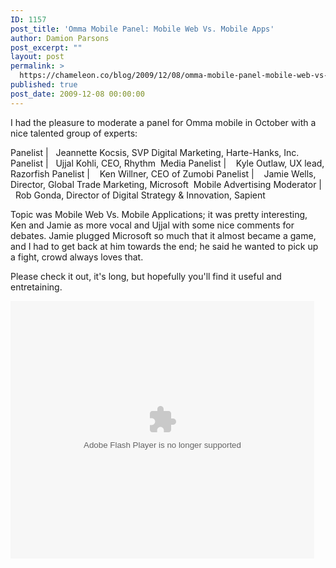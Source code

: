 ```yaml
---
ID: 1157
post_title: 'Omma Mobile Panel: Mobile Web Vs. Mobile Apps'
author: Damion Parsons
post_excerpt: ""
layout: post
permalink: >
  https://chameleon.co/blog/2009/12/08/omma-mobile-panel-mobile-web-vs-mobile-apps/
published: true
post_date: 2009-12-08 00:00:00
---
```

I had the pleasure to moderate a panel for Omma mobile in October with a nice talented group of experts:
<div id="_mcePaste" style="position: absolute; left: -10000px; top: 0px; width: 1px; height: 1px; overflow-x: hidden; overflow-y: hidden;">Panelist |   Jeannette Kocsis, SVP Digital Marketing, Harte-Hanks, Inc.  Jeannette_Kocsis@harte-hanks.com</div>
<div id="_mcePaste" style="position: absolute; left: -10000px; top: 0px; width: 1px; height: 1px; overflow-x: hidden; overflow-y: hidden;">Panelist |   Ujjal Kohli, CEO, Rhythm  Media lisa@rhythmnewmedia.com</div>
<div id="_mcePaste" style="position: absolute; left: -10000px; top: 0px; width: 1px; height: 1px; overflow-x: hidden; overflow-y: hidden;">Panelist |    Kyle Outlaw, UX lead, Razorfish kyle.outlaw@razorfish.com</div>
<div id="_mcePaste" style="position: absolute; left: -10000px; top: 0px; width: 1px; height: 1px; overflow-x: hidden; overflow-y: hidden;">Panelist |    Ken Willner, CEO of Zumobi ken.willner@zumobi.com</div>
<div id="_mcePaste" style="position: absolute; left: -10000px; top: 0px; width: 1px; height: 1px; overflow-x: hidden; overflow-y: hidden;">Panelist |    Jamie Wells, Director, Global Trade Marketing, Microsoft  Mobile Advertising jawells@microsoft.com</div>
<div id="_mcePaste" style="position: absolute; left: -10000px; top: 0px; width: 1px; height: 1px; overflow-x: hidden; overflow-y: hidden;">Moderator |   Rob Gonda, Director of Digital Strategy &amp; Innovation, Sapient rgonda@sapient.com</div>
Panelist |   Jeannette Kocsis, SVP Digital Marketing, Harte-Hanks, Inc.
Panelist |   Ujjal Kohli, CEO, Rhythm  Media
Panelist |    Kyle Outlaw, UX lead, Razorfish
Panelist |    Ken Willner, CEO of Zumobi
Panelist |    Jamie Wells, Director, Global Trade Marketing, Microsoft  Mobile Advertising
Moderator |   Rob Gonda, Director of Digital Strategy &amp; Innovation, Sapient

Topic was Mobile Web Vs. Mobile Applications; it was pretty interesting, Ken and Jamie as more vocal and Ujjal with some nice comments for debates. Jamie plugged Microsoft so much that it almost became a game, and I had to get back at him towards the end; he said he wanted to pick up a fight, crowd always loves that.

Please check it out, it's long, but hopefully you'll find it useful and entretaining.

<embed src="https://c.brightcove.com/services/viewer/federated_f8/428935700" type="application/x-shockwave-flash" width="486" height="412" name="flashObj"></embed>